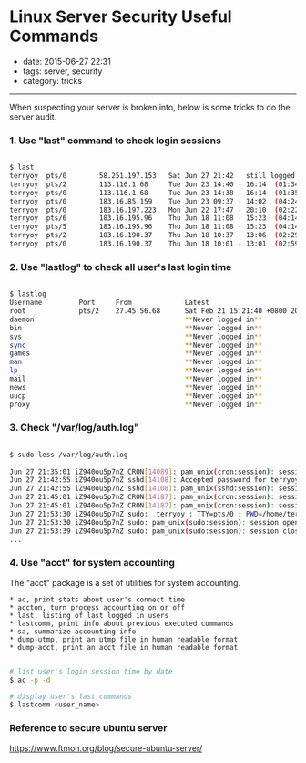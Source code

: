 # Linux Server Security Useful Commands

- date: 2015-06-27 22:31
- tags: server, security
- category: tricks

---------------------------------

When suspecting your server is broken into, below is some tricks to do the server audit.

### 1. Use "last" command to check login sessions

```bash

$ last
terryoy  pts/0        58.251.197.153   Sat Jun 27 21:42   still logged in   
terryoy  pts/2        113.116.1.68     Tue Jun 23 14:40 - 16:14  (01:34)    
terryoy  pts/0        113.116.1.68     Tue Jun 23 14:38 - 16:14  (01:35)    
terryoy  pts/0        183.16.85.159    Tue Jun 23 09:37 - 14:02  (04:24)    
terryoy  pts/0        183.16.197.223   Mon Jun 22 17:47 - 20:10  (02:22)    
terryoy  pts/6        183.16.195.96    Thu Jun 18 11:08 - 15:23  (04:14)    
terryoy  pts/5        183.16.195.96    Thu Jun 18 11:08 - 15:23  (04:14)    
terryoy  pts/2        183.16.190.37    Thu Jun 18 10:37 - 13:06  (02:29)    
terryoy  pts/0        183.16.190.37    Thu Jun 18 10:01 - 13:01  (02:59)    

```

### 2. Use "lastlog" to check all user's last login time

```bash

$ lastlog
Username         Port     From             Latest
root             pts/2    27.45.56.68      Sat Feb 21 15:21:40 +0800 2015
daemon                                     **Never logged in**
bin                                        **Never logged in**
sys                                        **Never logged in**
sync                                       **Never logged in**
games                                      **Never logged in**
man                                        **Never logged in**
lp                                         **Never logged in**
mail                                       **Never logged in**
news                                       **Never logged in**
uucp                                       **Never logged in**
proxy                                      **Never logged in**

```

### 3. Check "/var/log/auth.log"

```bash

$ sudo less /var/log/auth.log
...
Jun 27 21:35:01 iZ940ou5p7nZ CRON[14089]: pam_unix(cron:session): session closed for user root
Jun 27 21:42:55 iZ940ou5p7nZ sshd[14108]: Accepted password for terryoy from 58.251.197.153 port 62430 ssh2
Jun 27 21:42:55 iZ940ou5p7nZ sshd[14108]: pam_unix(sshd:session): session opened for user terryoy by (uid=0)
Jun 27 21:45:01 iZ940ou5p7nZ CRON[14187]: pam_unix(cron:session): session opened for user root by (uid=0)
Jun 27 21:45:01 iZ940ou5p7nZ CRON[14187]: pam_unix(cron:session): session closed for user root
Jun 27 21:53:30 iZ940ou5p7nZ sudo:  terryoy : TTY=pts/0 ; PWD=/home/terryoy ; USER=root ; COMMAND=/usr/bin/apt-get install acct
Jun 27 21:53:30 iZ940ou5p7nZ sudo: pam_unix(sudo:session): session opened for user root by terryoy(uid=0)
Jun 27 21:53:39 iZ940ou5p7nZ sudo: pam_unix(sudo:session): session closed for user root
...

```

### 4. Use "acct" for system accounting

The "acct" package is a set of utilities for system accounting. 

    * ac, print stats about user's connect time
    * accton, turn process accounting on or off
    * last, listing of last logged in users
    * lastcomm, print info about previous executed commands
    * sa, summarize accounting info
    * dump-utmp, print an utmp file in human readable format
    * dump-acct, print an acct file in human readable format

```bash

# list user's login session time by date
$ ac -p -d

# display user's last commands
$ lastcomm <user_name>

```


### Reference to secure ubuntu server

https://www.ftmon.org/blog/secure-ubuntu-server/


